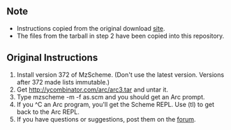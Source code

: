 ## Note

- Instructions copied from the original download [site][arc-ins].
- The files from the tarball in step 2 have been copied into this repository.

## Original Instructions

1. Install version 372 of MzScheme. (Don't use the latest version. Versions after 372 made lists immutable.)
2. Get http://ycombinator.com/arc/arc3.tar and untar it.
3. Type mzscheme -m -f as.scm and you should get an Arc prompt.
4. If you ^C an Arc program, you'll get the Scheme REPL. Use (tl) to get back to the Arc REPL.
5. If you have questions or suggestions, post them on the [forum][arc-forum].

[arc-ins]: http://arclanguage.org/install
[arc-forum]: http://arclanguage.org/forum

